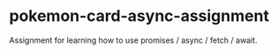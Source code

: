 # pokemon-card-async-assignment
Assignment for learning how to use promises / async / fetch / await.
